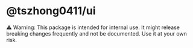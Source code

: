 # @tszhong0411/ui

⚠️ Warning: This package is intended for internal use. It might release breaking changes frequently and not be documented. Use it at your own risk.
